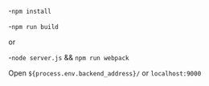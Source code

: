 -`npm install`

-`npm run build`

or

-`node server.js` && `npm run webpack` 

Open `${process.env.backend_address}/` or `localhost:9000`

